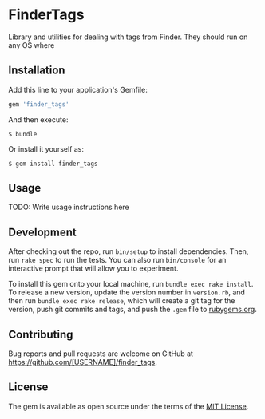# FinderTags

Library and utilities for dealing with tags from Finder.
They should run on any OS where

## Installation

Add this line to your application's Gemfile:

```ruby
gem 'finder_tags'
```

And then execute:

    $ bundle

Or install it yourself as:

    $ gem install finder_tags

## Usage

TODO: Write usage instructions here

## Development

After checking out the repo, run `bin/setup` to install dependencies. Then, run `rake spec` to run the tests. You can also run `bin/console` for an interactive prompt that will allow you to experiment.

To install this gem onto your local machine, run `bundle exec rake install`. To release a new version, update the version number in `version.rb`, and then run `bundle exec rake release`, which will create a git tag for the version, push git commits and tags, and push the `.gem` file to [rubygems.org](https://rubygems.org).

## Contributing

Bug reports and pull requests are welcome on GitHub at https://github.com/[USERNAME]/finder_tags.

## License

The gem is available as open source under the terms of the [MIT License](https://opensource.org/licenses/MIT).
